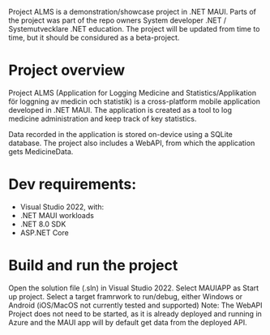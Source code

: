 Project ALMS is a demonstration/showcase project in .NET MAUI.
Parts of the project was part of the repo owners System developer .NET / Systemutvecklare .NET education.
The project will be updated from time to time, but it should be considured as a beta-project.

# Project overview
Project ALMS (Application for Logging Medicine and Statistics/Applikation för loggning av medicin och statistik) is a cross-platform mobile application developed in .NET MAUI.
The application is created as a tool to log medicine administration and keep track of key statistics.

Data recorded in the application is stored on-device using a SQLite database.
The project also includes a WebAPI, from which the application gets MedicineData.

# Dev requirements:
- Visual Studio 2022, with:
- .NET MAUI workloads
- .NET 8.0 SDK
- ASP.NET Core

# Build and run the project
Open the solution file (.sln) in Visual Studio 2022.
Select MAUIAPP as Start up project.
Select a target framrwork to run/debug, either Windows or Android (iOS/MacOS not currently tested and supported)
Note: The WebAPI Project does not need to be started, as it is already deployed and running in Azure and the MAUI app will by default get data from the deployed API.

